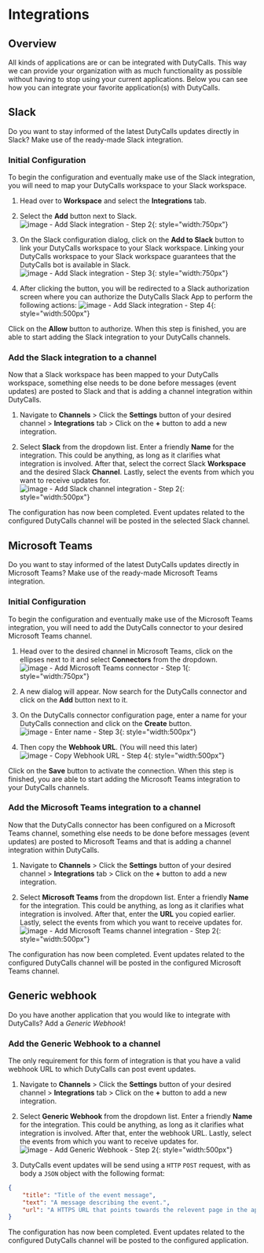 # Integrations

## Overview

All kinds of applications are or can be integrated with DutyCalls. This way we can provide your organization with as much functionality as possible without having to stop using your current applications. Below you can see how you can integrate your favorite application(s) with DutyCalls.

## Slack

Do you want to stay informed of the latest DutyCalls updates directly in Slack? Make use of the ready-made Slack integration.

### Initial Configuration

To begin the configuration and eventually make use of the Slack integration, you will need to map your DutyCalls workspace to your Slack workspace.

1. Head over to **Workspace** and select the **Integrations** tab.
2. Select the **Add** button next to Slack.
![image - Add Slack integration - Step 2](images/select-slack-integration.png){: style="width:750px"}

3. On the Slack configuration dialog, click on the **Add to Slack** button to link your DutyCalls workspace to your Slack workspace. Linking your DutyCalls workspace to your Slack workspace guarantees that the DutyCalls bot is available in Slack.
![image - Add Slack integration - Step 3](images/configure-slack-workspace.png){: style="width:750px"}

4. After clicking the button, you will be redirected to a Slack authorization screen where you can authorize the DutyCalls Slack App to perform the following actions:
![image - Add Slack integration - Step 4](images/slack-oauth-screen.png){: style="width:500px"}

Click on the **Allow** button to authorize. When this step is finished, you are able to start adding the Slack integration to your DutyCalls channels.

### Add the Slack integration to a channel

Now that a Slack workspace has been mapped to your DutyCalls workspace, something else needs to be done before messages (event updates) are posted to Slack and that is adding a channel integration within DutyCalls.

1. Navigate to **Channels** > Click the **Settings** button of your desired channel > **Integrations** tab > Click on the **+** button to add a new integration.

2. Select **Slack** from the dropdown list. Enter a friendly **Name** for the integration. This could be anything, as long as it clarifies what integration is involved. After that, select the correct Slack **Workspace** and the desired Slack **Channel**. Lastly, select the events from which you want to receive updates for. <br />
![image - Add Slack channel integration - Step 2](images/add-slack-integration.png){: style="width:500px"}

The configuration has now been completed. Event updates related to the configured DutyCalls channel will be posted in the selected Slack channel.

## Microsoft Teams

Do you want to stay informed of the latest DutyCalls updates directly in Microsoft Teams? Make use of the ready-made Microsoft Teams integration.

### Initial Configuration

To begin the configuration and eventually make use of the Microsoft Teams integration, you will need to add the DutyCalls connector to your desired Microsoft Teams channel.

1. Head over to the desired channel in Microsoft Teams, click on the ellipses next to it and select **Connectors** from the dropdown.
![image - Add Microsoft Teams connector - Step 1](images/add-ms-teams-connector.png){: style="width:750px"}

2. A new dialog will appear. Now search for the DutyCalls connector and click on the **Add** button next to it.
3. On the DutyCalls connector configuration page, enter a name for your DutyCalls connection and click on the **Create** button.  <br />
![image - Enter name - Step 3](images/enter-ms-teams-connector-name.png){: style="width:500px"}

4. Then copy the **Webhook URL**. (You will need this later)
![image - Copy Webhook URL - Step 4](images/copy-ms-teams-webhook-url.png){: style="width:500px"}

Click on the **Save** button to activate the connection. When this step is finished, you are able to start adding the Microsoft Teams integration to your DutyCalls channels.

### Add the Microsoft Teams integration to a channel

Now that the DutyCalls connector has been configured on a Microsoft Teams channel, something else needs to be done before messages (event updates) are posted to Microsoft Teams and that is adding a channel integration within DutyCalls.

1. Navigate to **Channels** > Click the **Settings** button of your desired channel > **Integrations** tab > Click on the **+** button to add a new integration.

2. Select **Microsoft Teams** from the dropdown list. Enter a friendly **Name** for the integration. This could be anything, as long as it clarifies what integration is involved. After that, enter the **URL** you copied earlier. Lastly, select the events from which you want to receive updates for. <br />
![image - Add Microsoft Teams channel integration - Step 2](images/add-ms-teams-integration.png){: style="width:500px"}

The configuration has now been completed. Event updates related to the configured DutyCalls channel will be posted in the configured Microsoft Teams channel.

## Generic webhook

Do you have another application that you would like to integrate with DutyCalls? Add a *Generic Webhook*!

### Add the Generic Webhook to a channel

The only requirement for this form of integration is that you have a valid webhook URL to which DutyCalls can post event updates.

1. Navigate to **Channels** > Click the **Settings** button of your desired channel > **Integrations** tab > Click on the **+** button to add a new integration.

2. Select **Generic Webhook** from the dropdown list. Enter a friendly **Name** for the integration. This could be anything, as long as it clarifies what integration is involved. After that, enter the webhook URL. Lastly, select the events from which you want to receive updates for. <br />
![image - Add Generic Webhook - Step 2](images/add-generic-webhook.png){: style="width:500px"}

3. DutyCalls event updates will be send using a `HTTP` `POST` request, with as body a `JSON` object with the following format:

```json
{
    "title": "Title of the event message",
    "text": "A message describing the event.",
    "url": "A HTTPS URL that points towards the relevent page in the application."
}
```

The configuration has now been completed. Event updates related to the configured DutyCalls channel will be posted to the configured application.
